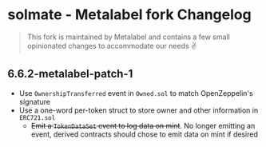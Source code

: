 # solmate - Metalabel fork Changelog

> This fork is maintained by Metalabel and contains a few small opinionated changes to accommodate our needs ✌️

## 6.6.2-metalabel-patch-1

* Use `OwnershipTransferred` event in `Owned.sol` to match OpenZeppelin's signature
* Use a one-word per-token struct to store owner and other information in `ERC721.sol`
  * ~~Emit a `TokenDataSet` event to log data on mint~~. No longer emitting an event, derived contracts should chose to emit data on mint if desired
